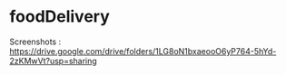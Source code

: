 # foodDelivery


Screenshots : https://drive.google.com/drive/folders/1LG8oN1bxaeooO6yP764-5hYd-2zKMwVt?usp=sharing
